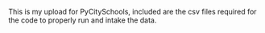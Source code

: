 This is my upload for PyCitySchools, included are the csv files required for the code to properly run and intake the data.
